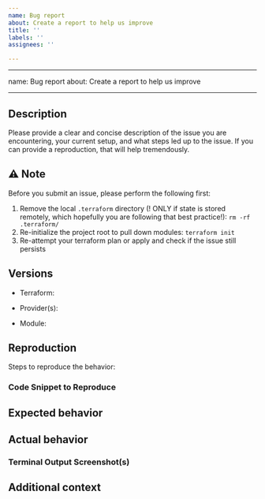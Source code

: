 ```yaml
---
name: Bug report
about: Create a report to help us improve
title: ''
labels: ''
assignees: ''

---
```


---
name: Bug report
about: Create a report to help us improve

---

## Description

Please provide a clear and concise description of the issue you are encountering, your current setup, and what steps led up to the issue. If you can provide a reproduction, that will help tremendously.

## ⚠️ Note

Before you submit an issue, please perform the following first:

1. Remove the local `.terraform` directory (! ONLY if state is stored remotely, which hopefully you are following that best practice!): `rm -rf .terraform/`
2. Re-initialize the project root to pull down modules: `terraform init`
3. Re-attempt your terraform plan or apply and check if the issue still persists

## Versions
<!-- REQUIRED -->
 - Terraform:
<!-- Execute terraform -version -->
 - Provider(s):
<!-- Execute: terraform providers -version -->
 - Module:

## Reproduction
<!-- REQUIRED -->
Steps to reproduce the behavior:
<!-- Are you using workspaces? -->
<!-- Have you cleared the local cache (see Notice section above)? -->
<!-- List steps in order that led up to the issue you encountered -->

### Code Snippet to Reproduce
<!-- Optional but very helpful -->

## Expected behavior
<!-- A clear and concise description of what you expected to happen -->

## Actual behavior
<!-- A clear and concise description of what actually happened -->

### Terminal Output Screenshot(s)
<!-- Optional but helpful -->

## Additional context
<!-- Add any other context about the problem here -->
